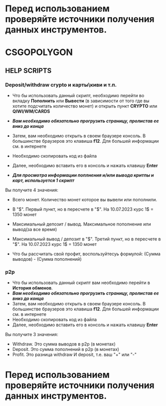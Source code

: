 # Перед использованием проверяйте источники получения данных инструментов.
# CSGOPOLYGON
## HELP SCRIPTS
### Deposit/withdraw crypto и карты\киви и т.п.
- Что бы использовать данный скрипт, необходимо перейти во вкладку **Пополнить** или **Вывести** (в зависимости от того где вы хотите подсчитать количество монет) и открыть пункт **CRYPTO** или **QIWI/WM/CARDS**
- ***Вам необходимо обязательно прогрузить страницу, пролистав ее вниз до конца***
- Затем, вам необходимо открыть в своем браузере консоль. В большинстве браузеров это клавиша **f12**. Для большей информации см. в интернете
- Необходимо скопировать код из файла
- Далее, необходимо вставить его в консоль и нажать клавишу **Enter**


- ***Для просмотра информации поплнения и/или вывода критпы и карт, используется 1 скрипт***

Вы получите 4 значения:
- Всего монет. Количество монет которое вы вывели или пополнили.
- В "$". Первый пункт, но в пересчете в "$". На 10.07.2023 курс 1$ = 1350 монет
- Максимальный депозит / вывод. Максимальное пополнение или вывод(за все время)
- Максимальный вывод / депозит в "$". Третий пункт, но в пересчете в "$". На 10.07.2023 курс 1$ = 1350 монет

- Что бы рассчитать свой профит, воспользуйтесуь формулой: (Сумма выводов) - (Сумма пополнений)

### p2p
- Что бы использовать данный скрипт вам необходимо перейти в **История обменов**.
- ***Вам необходимо обязательно прогрузить страницу, пролистав ее вниз до конца***
- Затем, вам необходимо открыть в своем браузере консоль. В большинстве браузеров это клавиша **f12**. Для большей информации см. в интернете
- Необходимо скопировать код из файла
- Далее, необходимо вставить его в консоль и нажать клавишу **Enter**

Вы получите 3 значения:
- Withdraw. Это сумма выводов в p2p (в монетах)
- Deposit. Это сумма пополнений в p2p (в монетах)
- Profit. Это разница withdraw И deposit, т.е. ваш "+" или "-"


# Перед использованием проверяйте источники получения данных инструментов.

